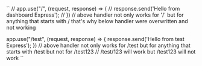 ``
// app.use("/", (request, response) => {
//     response.send('Hello from dashboard Express');
// })
// above handler not only works for '/' but for anything that starts with / that's why below handler were overwritten and not working 

app.use("/test", (request, response) => {
    response.send('Hello from test Express');
})
// above handler not only works for /test but for anything that starts with /test but not for /test123 
// /test/123 will work but /test123 will not work
``
